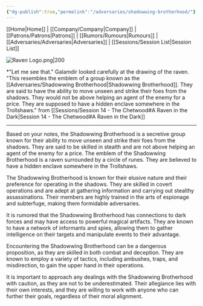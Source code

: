 ```yaml
---
{"dg-publish":true,"permalink":"/adversaries/shadowwing-brotherhood/"}
---
```



[[Home\|Home]] | [[Company/Company\|Company]] | [[Patrons/Patrons\|Patrons]] | [[Rumors/Rumours\|Rumours]] | [[Adversaries/Adversaries\|Adversaries]] | [[Sessions/Session List\|Session List]]

![Raven Logo.png|200](/img/user/zz_assetts/Raven%20Logo.png)

*"Let me see that." Galamdir looked carefully at the drawing of the raven. "This resembles the emblem of a group known as the [[Adversaries/Shadowwing Brotherhood\|Shadowwing Brotherhood]]. They are said to have the ability to move unseen and strike their foes from the shadows. They would not be above helping an agent of the enemy for a price. They are supposed to have a hidden enclave somewhere in the Trollshaws."  from [[Sessions/Session 14 - The Chetwood#A Raven in the Dark\|Session 14 - The Chetwood#A Raven in the Dark]]

-----------------------------

Based on your notes, the Shadowwing Brotherhood is a secretive group known for their ability to move unseen and strike their foes from the shadows. They are said to be skilled in stealth and are not above helping an agent of the enemy for a price. The emblem of the Shadowwing Brotherhood is a raven surrounded by a circle of runes. They are believed to have a hidden enclave somewhere in the Trollshaws.

The Shadowwing Brotherhood is known for their elusive nature and their preference for operating in the shadows. They are skilled in covert operations and are adept at gathering information and carrying out stealthy assassinations. Their members are highly trained in the arts of espionage and subterfuge, making them formidable adversaries.

It is rumored that the Shadowwing Brotherhood has connections to dark forces and may have access to powerful magical artifacts. They are known to have a network of informants and spies, allowing them to gather intelligence on their targets and manipulate events to their advantage.

Encountering the Shadowwing Brotherhood can be a dangerous proposition, as they are skilled in both combat and deception. They are known to employ a variety of tactics, including ambushes, traps, and misdirection, to gain the upper hand in their operations.

It is important to approach any dealings with the Shadowwing Brotherhood with caution, as they are not to be underestimated. Their allegiance lies with their own interests, and they are willing to work with anyone who can further their goals, regardless of their moral alignment.